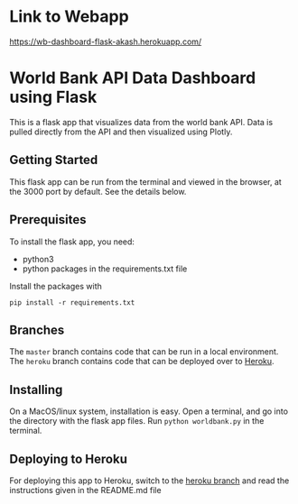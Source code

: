 # Link to Webapp 

https://wb-dashboard-flask-akash.herokuapp.com/

# World Bank API Data Dashboard using Flask

This is a flask app that visualizes data from the world bank API. 
Data is pulled directly from the API and then visualized using Plotly.

## Getting Started 

This flask app can be run from the terminal and viewed in the browser, at the 3000 port by default.
See the details below.

## Prerequisites

To install the flask app, you need:
- python3
- python packages in the requirements.txt file

 Install the packages with
``` 
pip install -r requirements.txt
```

## Branches

The `master` branch contains code that can be run in a local environment. 
The `heroku` branch contains code that can be deployed over to [Heroku](https://www.heroku.com/).

## Installing

On a MacOS/linux system, installation is easy. Open a terminal, and 
go into the directory with the flask app files. Run `python worldbank.py` in the terminal.

## Deploying to Heroku

For deploying this app to Heroku, switch to the [heroku branch](https://github.com/aaakashkumar/World-Bank-API-Data-Dashboard/tree/heroku) and read the instructions 
given in the README.md file